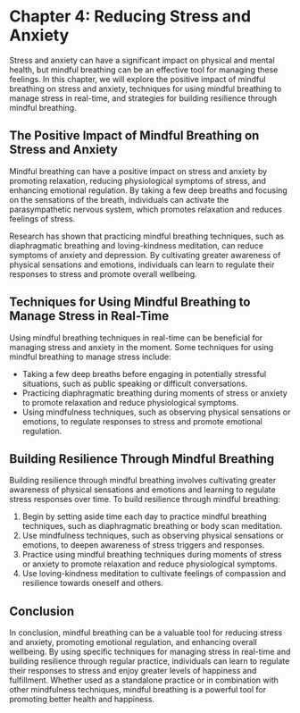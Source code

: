 Chapter 4: Reducing Stress and Anxiety
======================================

Stress and anxiety can have a significant impact on physical and mental health, but mindful breathing can be an effective tool for managing these feelings. In this chapter, we will explore the positive impact of mindful breathing on stress and anxiety, techniques for using mindful breathing to manage stress in real-time, and strategies for building resilience through mindful breathing.

The Positive Impact of Mindful Breathing on Stress and Anxiety
--------------------------------------------------------------

Mindful breathing can have a positive impact on stress and anxiety by promoting relaxation, reducing physiological symptoms of stress, and enhancing emotional regulation. By taking a few deep breaths and focusing on the sensations of the breath, individuals can activate the parasympathetic nervous system, which promotes relaxation and reduces feelings of stress.

Research has shown that practicing mindful breathing techniques, such as diaphragmatic breathing and loving-kindness meditation, can reduce symptoms of anxiety and depression. By cultivating greater awareness of physical sensations and emotions, individuals can learn to regulate their responses to stress and promote overall wellbeing.

Techniques for Using Mindful Breathing to Manage Stress in Real-Time
--------------------------------------------------------------------

Using mindful breathing techniques in real-time can be beneficial for managing stress and anxiety in the moment. Some techniques for using mindful breathing to manage stress include:

* Taking a few deep breaths before engaging in potentially stressful situations, such as public speaking or difficult conversations.
* Practicing diaphragmatic breathing during moments of stress or anxiety to promote relaxation and reduce physiological symptoms.
* Using mindfulness techniques, such as observing physical sensations or emotions, to regulate responses to stress and promote emotional regulation.

Building Resilience Through Mindful Breathing
---------------------------------------------

Building resilience through mindful breathing involves cultivating greater awareness of physical sensations and emotions and learning to regulate stress responses over time. To build resilience through mindful breathing:

1. Begin by setting aside time each day to practice mindful breathing techniques, such as diaphragmatic breathing or body scan meditation.
2. Use mindfulness techniques, such as observing physical sensations or emotions, to deepen awareness of stress triggers and responses.
3. Practice using mindful breathing techniques during moments of stress or anxiety to promote relaxation and reduce physiological symptoms.
4. Use loving-kindness meditation to cultivate feelings of compassion and resilience towards oneself and others.

Conclusion
----------

In conclusion, mindful breathing can be a valuable tool for reducing stress and anxiety, promoting emotional regulation, and enhancing overall wellbeing. By using specific techniques for managing stress in real-time and building resilience through regular practice, individuals can learn to regulate their responses to stress and enjoy greater levels of happiness and fulfillment. Whether used as a standalone practice or in combination with other mindfulness techniques, mindful breathing is a powerful tool for promoting better health and happiness.
